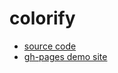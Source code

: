 # colorify

- [source code](https;//github.com/skratchdot/colorify)
- [gh-pages demo site](http://projects.skratchdot.com/colorify)
